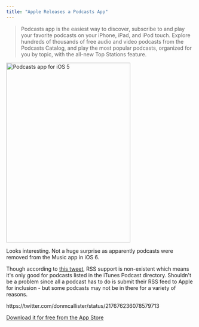 ```yaml
---
title: "Apple Releases a Podcasts App"
---
```

<blockquote><p>
  Podcasts app is the easiest way to discover, subscribe to and play your favorite podcasts on your iPhone, iPad, and iPod touch. Explore hundreds of thousands of free audio and video podcasts from the Podcasts Catalog, and play the most popular podcasts, organized for you by topic, with the all-new Top Stations feature.
</p></blockquote>
<p><img src="https://chrisenns.com/wp-content/uploads/2012/06/Podcasts-app-for-iOS-5.png" alt="Podcasts app for iOS 5" title="Podcasts app for iOS 5" width="332" height="480" class="aligncenter size-full wp-image-20524" /></p>
<p>Looks interesting. Not a huge surprise as apparently podcasts were removed from the Music app in iOS 6.</p>
<p>Though according to <a href="https://twitter.com/donmcallister/status/217676236078579713">this tweet</a>, RSS support is non-existent which means it's only good for podcasts listed in the iTunes Podcast directory. Shouldn't be a problem since all a podcast has to do is submit their RSS feed to Apple for inclusion - but some podcasts may not be in there for a variety of reasons.</p>
<p>https://twitter.com/donmcallister/status/217676236078579713</p>
<p><a href="https://itunes.apple.com/us/app/podcasts/id525463029?mt=8">Download it for free from the App Store</a></p>
